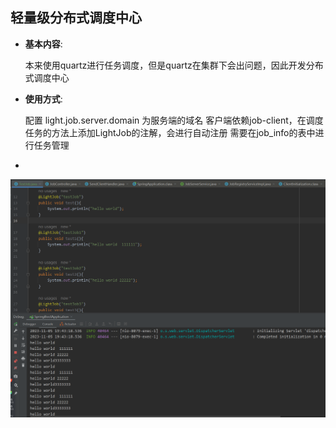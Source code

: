 ## 轻量级分布式调度中心

- **基本内容**:

  本来使用quartz进行任务调度，但是quartz在集群下会出问题，因此开发分布式调度中心


- **使用方式**:

  配置 light.job.server.domain 为服务端的域名
  客户端依赖job-client，在调度任务的方法上添加LightJob的注解，会进行自动注册
  需要在job_info的表中进行任务管理
- 
![img.png](job-client/src/main/resources/static/img.png)